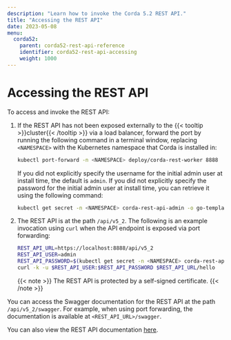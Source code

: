 ```yaml
---
description: "Learn how to invoke the Corda 5.2 REST API."
title: "Accessing the REST API"
date: 2023-05-08
menu:
  corda52:
    parent: corda52-rest-api-reference
    identifier: corda52-rest-api-accessing
    weight: 1000
---
```

# Accessing the REST API

To access and invoke the REST API:

1. If the REST API has not been exposed externally to the {{< tooltip >}}cluster{{< /tooltip >}} via a load balancer, forward the port by running the following command in a terminal window, replacing `<NAMESPACE>` with the Kubernetes namespace that Corda is installed in:

   ```sh
   kubectl port-forward -n <NAMESPACE> deploy/corda-rest-worker 8888
   ```

   If you did not explicitly specify the username for the initial admin user at install time, the default is `admin`. If you did not explicitly specify the password for the initial admin user at install time, you can retrieve it using the following command:

   ```sh
   kubectl get secret -n <NAMESPACE> corda-rest-api-admin -o go-template="{{ .data.password | base64decode }}"
   ```

4. The REST API is at the path `/api/v5_2`. The following is an example invocation using `curl` when the API endpoint is exposed via port forwarding:

   ```sh
   REST_API_URL=https://localhost:8888/api/v5_2
   REST_API_USER=admin
   REST_API_PASSWORD=$(kubectl get secret -n <NAMESPACE> corda-rest-api-admin -o go-template="{{ .data.password | base64decode }}")
   curl -k -u $REST_API_USER:$REST_API_PASSWORD $REST_API_URL/hello
   ```

   {{< note >}}
   The REST API is protected by a self-signed certificate.
   {{< /note >}}

You can access the Swagger documentation for the REST API at the path `/api/v5_2/swagger`. For example, when using port forwarding, the documentation is available at `<REST_API_URL>/swagger`.

You can also view the REST API documentation [here](./openapi.html).